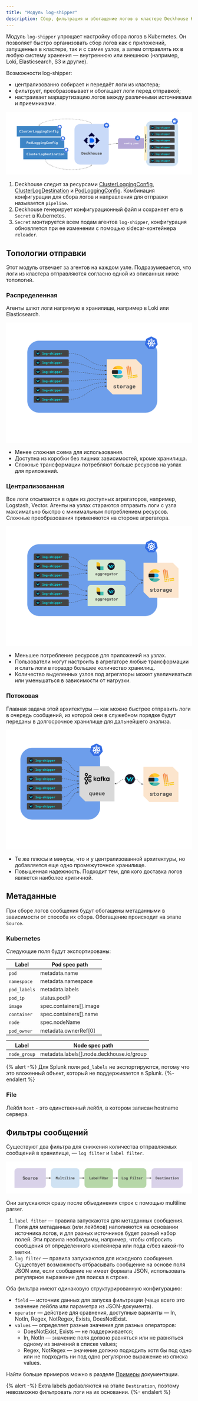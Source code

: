 ```yaml
---
title: "Модуль log-shipper"
description: Сбор, фильтрация и обогащение логов в кластере Deckhouse Kubernetes Platform.
---
```


Модуль `log-shipper` упрощает настройку сбора логов в Kubernetes. Он позволяет быстро организовать сбор логов как с приложений, запущенных в кластере, так и с самих узлов, а затем отправлять их в любую систему хранения — внутреннюю или внешнюю (например, Loki, Elasticsearch, S3 и другие).

Возможности log-shipper:

- централизованно собирает и передаёт логи из кластера;
- фильтрует, преобразовывает и обогащает логи перед отправкой;
- настраивает маршрутизацию логов между различными источниками и приемниками.

![log-shipper architecture](images/log_shipper_architecture.svg)
<!-- Исходник картинок: https://docs.google.com/drawings/d/1cOm5emdfPqWp9NT1UrB__TTL31lw7oCgh0VicQH-ouc/edit -->

1. Deckhouse следит за ресурсами [ClusterLoggingConfig](cr.html#clusterloggingconfig), [ClusterLogDestination](cr.html#clusterlogdestination) и [PodLoggingConfig](cr.html#podloggingconfig).
   Комбинация конфигурации для сбора логов и направления для отправки называется `pipeline`.
2. Deckhouse генерирует конфигурационный файл и сохраняет его в `Secret` в Kubernetes.
3. `Secret` монтируется всем подам агентов `log-shipper`, конфигурация обновляется при ее изменении с помощью sidecar-контейнера `reloader`.

## Топологии отправки

Этот модуль отвечает за агентов на каждом узле. Подразумевается, что логи из кластера отправляются согласно одной из описанных ниже топологий.

### Распределенная

Агенты шлют логи напрямую в хранилище, например в Loki или Elasticsearch.

![log-shipper distributed](images/log_shipper_distributed.svg)
<!-- Исходник картинок: https://docs.google.com/drawings/d/1FFuPgpDHUGRdkMgpVWXxUXvfZTsasUhEh8XNz7JuCTQ/edit -->

* Менее сложная схема для использования.
* Доступна из коробки без лишних зависимостей, кроме хранилища.
* Сложные трансформации потребляют больше ресурсов на узлах для приложений.

### Централизованная

Все логи отсылаются в один из доступных агрегаторов, например, Logstash, Vector.
Агенты на узлах стараются отправить логи с узла максимально быстро с минимальным потреблением ресурсов.
Сложные преобразования применяются на стороне агрегатора.

![log-shipper centralized](images/log_shipper_centralized.svg)
<!-- Исходник картинок: https://docs.google.com/drawings/d/1TL-YUBk0CKSJuKtRVV44M9bnYMq6G8FpNRjxGxfeAhQ/edit -->

* Меньшеe потребление ресурсов для приложений на узлах.
* Пользователи могут настроить в агрегаторе любые трансформации и слать логи в гораздо большее количество хранилищ.
* Количество выделенных узлов под агрегаторы может увеличиваться или уменьшаться в зависимости от нагрузки.

### Потоковая

Главная задача этой архитектуры — как можно быстрее отправить логи в очередь сообщений, из которой они в служебном порядке будут переданы в долгосрочное хранилище для дальнейшего анализа.

![log-shipper stream](images/log_shipper_stream.svg)
<!-- Исходник картинок: https://docs.google.com/drawings/d/1R7vbJPl93DZPdrkSWNGfUOh0sWEAKnCfGkXOvRvK3mQ/edit -->

* Те же плюсы и минусы, что и у централизованной архитектуры, но добавляется еще одно промежуточное хранилище.
* Повышенная надежность. Подходит тем, для кого доставка логов является наиболее критичной.

## Метаданные

При сборе логов сообщения будут обогащены метаданными в зависимости от способа их сбора. Обогащение происходит на этапе `Source`.

### Kubernetes

Следующие поля будут экспортированы:

| Label        | Pod spec path           |
|--------------|-------------------------|
| `pod`        | metadata.name           |
| `namespace`  | metadata.namespace      |
| `pod_labels` | metadata.labels         |
| `pod_ip`     | status.podIP            |
| `image`      | spec.containers[].image |
| `container`  | spec.containers[].name  |
| `node`       | spec.nodeName           |
| `pod_owner`  | metadata.ownerRef[0]    |

| Label        | Node spec path                            |
|--------------|-------------------------------------------|
| `node_group` | metadata.labels[].node.deckhouse.io/group |

{% alert -%}
Для Splunk поля `pod_labels` не экспортируются, потому что это вложенный объект, который не поддерживается в Splunk.
{%- endalert %}

### File

Лейбл `host` - это единственный лейбл, в котором записан hostname сервера.

## Фильтры сообщений

Существуют два фильтра для снижения количества отправляемых сообщений в хранилище, — `log filter` и `label filter`.

![log-shipper pipeline](images/log_shipper_pipeline.svg)
<!-- Исходник картинок: https://docs.google.com/drawings/d/1SnC29zf4Tse4vlW_wfzhggAeTDY2o9wx9nWAZa_A6RM/edit -->

Они запускаются сразу после объединения строк с помощью multiline parser.

1. `label filter` — правила запускаются для метаданных сообщения. Поля для метаданных (или лейблов) наполняются на основании источника логов, и для разных источников будет разный набор полей. Эти правила необходимы, например, чтобы отбросить сообщения от определенного контейнера или пода с/без какой-то метки.
1. `log filter` — правила запускаются для исходного сообщения. Существует возможность отбрасывать сообщение на основе поля JSON или, если сообщение не имеет формата JSON, использовать регулярное выражение для поиска в строке.

Оба фильтра имеют одинаковую структурированную конфигурацию:

* `field` — источник данных для запуска фильтрации (чаще всего это значение лейбла или параметра из JSON-документа).
* `operator` — действие для сравнения, доступные варианты — In, NotIn, Regex, NotRegex, Exists, DoesNotExist.
* `values` — определяет разные значения для разных операторов:
  - DoesNotExist, Exists — не поддерживается;
  - In, NotIn — значение поля должно равняться или не равняться одному из значений в списке values;
  - Regex, NotRegex — значение должно подходить хотя бы под одно или не подходить ни под одно регулярное выражение из списка values.

Найти больше примеров можно в разделе [Примеры](examples.html) документации.

{% alert -%}
Extra labels добавляются на этапе `Destination`, поэтому невозможно фильтровать логи на их основании.
{%- endalert %}
